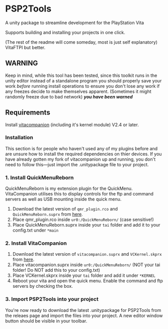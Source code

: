 # PSP2Tools

A unity package to streamline development for the PlayStation Vita

Supports building and installing your projects in one click.

(The rest of the readme will come someday, most is just self explanatory)
VitaFTPI but better.

## WARNING

Keep in mind, while this tool has been tested, since this toolkit runs in the unity editor instead of a standalone program you should properly save your work *before* running install operations to ensure you don't lose any work if any freezes decide to make themselves apparent. (Sometimes it might randomly freeze due to bad network)
__*you have been warned*__

## Requirements

Install [vitacompanion](https://github.com/Ibrahim778/vitacompanion) (including it's kernel module) V2.4 or later.


### Installation
This section is for people who haven't used any of my plugins before and are unsure how to install the required dependencies on thier devices. If you have already gotten my fork of vitacompanion up and running, you don't need to follow this—just import the .unitypackage file to your project.

### 1. Install QuickMenuReborn
QuickMenuReborn is my extension plugin for the QuickMenu. VitaCompanion utilises this to display controls for the ftp and command servers as well as USB mounting inside the quick menu.

1. Download the latest version of `qmr_plugin.rco` and `QuickMenuReborn.suprx` from [here](https://github.com/Ibrahim778/QuickMenuReborn/releases).
1. Place qmr_plugin.rco inside `ur0:/QuickMenuReborn/` (case sensitive!)
1. Place QuickMenuReborn.suprx inside your `tai` folder and add it to your config.txt under `*main`

### 2. Install VitaCompanion
   
1. Download the latest version of `vitacompanion.suprx` and `VCKernel.skprx` from [here](https://github.com/Ibrahim778/vitacompanion/releases).
1. Place vitacompanion.suprx inside `ur0:/QuickMenuReborn/` (NOT your tai folder! Do NOT add this to your config.txt)
1. Place VCKernel.skprx inside your `tai` folder and add it under `*KERNEL`
1. Reboot your vita and open the quick menu. Enable the command and ftp servers by checking the box.

### 3. Import PSP2Tools into your project

You're now ready to download the latest .unitypackage for PSP2Tools from the releaes page and import the files into your project. A new editor window button should be visible in your toolbar.
